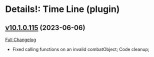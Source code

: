 # Details!: Time Line (plugin)

## [v10.1.0.115](https://github.com/Tercioo/TimeLine/tree/v10.1.0.115) (2023-06-06)
[Full Changelog](https://github.com/Tercioo/TimeLine/compare/v10.1.0.114...v10.1.0.115) 

- Fixed calling functions on an invalid combatObject; Code cleanup;  
